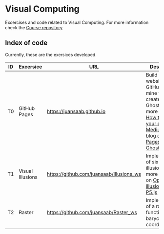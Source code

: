 # Visual Computing
Excercises and code related to Visual Computing. For more information check the [Course repository](https://github.com/VisualComputing)

## Index of code
Currently, these are the exersices developed.

| ID | Excersice | URL | Description |
| -- | -- | -- | -- |
| T0 | GitHub Pages | https://juansaab.github.io | Build your own website using GitHub pages, mine was created using Ghost. Read more about [How to create your own Medium like blog on GitHub Pages using Ghost](https://juansaab.github.io/how-to-create-your-own-medium-like-blog-on-github-pages-using-ghost/index.html) |
| T1 | Visual Illusions |  https://github.com/juansaab/Illusions_ws | Implementation of six visual illusions. Read more about it on [Optical illusions using P5.js](https://juansaab.github.io/optical-illusions-using-p5-js/) |
| T2 | Raster | https://github.com/juansaab/Raster_ws | Implementation of a raster function using barycentric coordinates. |
